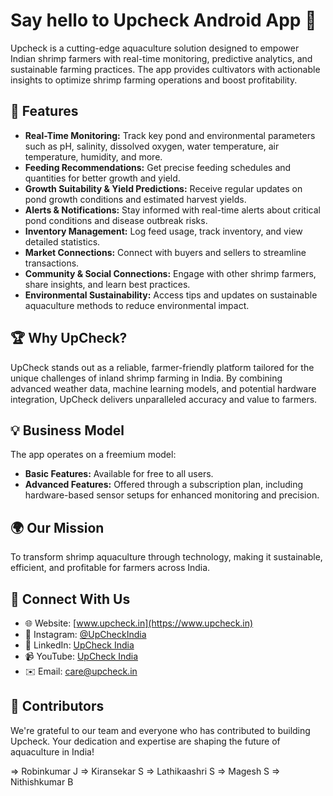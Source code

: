 # Say hello to Upcheck Android App 👋

Upcheck is a cutting-edge aquaculture solution designed to empower Indian shrimp farmers with real-time monitoring, predictive analytics, and sustainable farming practices. The app provides cultivators with actionable insights to optimize shrimp farming operations and boost profitability.

## 🌟 Features

- **Real-Time Monitoring:** Track key pond and environmental parameters such as pH, salinity, dissolved oxygen, water temperature, air temperature, humidity, and more.
- **Feeding Recommendations:** Get precise feeding schedules and quantities for better growth and yield.
- **Growth Suitability & Yield Predictions:** Receive regular updates on pond growth conditions and estimated harvest yields.
- **Alerts & Notifications:** Stay informed with real-time alerts about critical pond conditions and disease outbreak risks.
- **Inventory Management:** Log feed usage, track inventory, and view detailed statistics.
- **Market Connections:** Connect with buyers and sellers to streamline transactions.
- **Community & Social Connections:** Engage with other shrimp farmers, share insights, and learn best practices.
- **Environmental Sustainability:** Access tips and updates on sustainable aquaculture methods to reduce environmental impact.

## 🏆 Why UpCheck?

UpCheck stands out as a reliable, farmer-friendly platform tailored for the unique challenges of inland shrimp farming in India. By combining advanced weather data, machine learning models, and potential hardware integration, UpCheck delivers unparalleled accuracy and value to farmers.

## 💡 Business Model

The app operates on a freemium model:
- **Basic Features:** Available for free to all users.
- **Advanced Features:** Offered through a subscription plan, including hardware-based sensor setups for enhanced monitoring and precision.

## 🌍 Our Mission

To transform shrimp aquaculture through technology, making it sustainable, efficient, and profitable for farmers across India.

## 🔗 Connect With Us

- 🌐 Website: [www.upcheck.in](https://www.upcheck.in)
- 📸 Instagram: [@UpCheckIndia](https://instagram.com/UpCheckIndia)
- 💼 LinkedIn: [UpCheck India](https://linkedin.com/company/UpCheckIndia)
- 📹 YouTube: [UpCheck India](https://youtube.com/@UpCheckIndia)
- ✉️ Email: [care@upcheck.in](mailto:care@upcheck.in)

## 🤝 Contributors

We're grateful to our team and everyone who has contributed to building Upcheck. Your dedication and expertise are shaping the future of aquaculture in India!

=> Robinkumar J
=> Kiransekar S
=> Lathikaashri S
=> Magesh S
=> Nithishkumar B